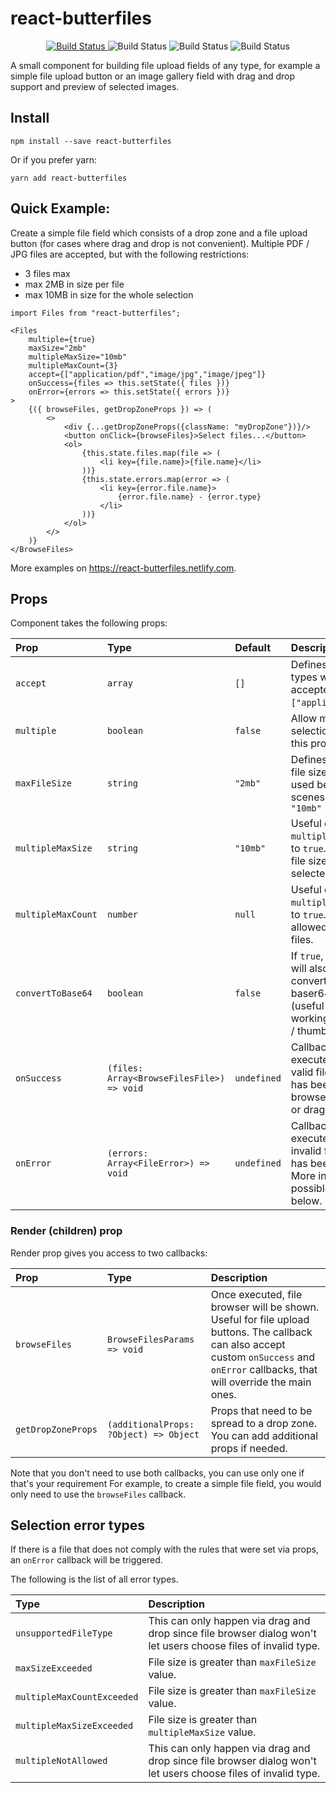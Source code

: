 # react-butterfiles

<p align="center">
  <a href="https://travis-ci.org/doitadrian/react-butterfiles.svg?branch=master">
    <img alt="Build Status" src="https://travis-ci.org/doitadrian/react-butterfiles.svg?branch=master">
  </a>
  
  <img alt="Build Status" src="https://img.shields.io/npm/dw/react-butterfiles.svg">
  <img alt="Build Status" src="https://img.shields.io/badge/code_style-prettier-ff69b4.svg?style=flat-square">  
  <img alt="Build Status" src="https://img.shields.io/npm/types/react-butterfiles.svg">
    
</p>

A small component for building file upload fields of any type, for example a simple file upload button or 
an image gallery field with drag and drop support and preview of selected images. 

## Install
```
npm install --save react-butterfiles
```

Or if you prefer yarn: 
```
yarn add react-butterfiles
```

## Quick Example:
Create a simple file field which consists of a drop zone and a file upload button (for cases where drag 
and drop is not convenient). Multiple PDF / JPG files are accepted, but with the following restrictions:
 - 3 files max
 - max 2MB in size per file
 - max 10MB in size for the whole selection 

```
import Files from "react-butterfiles";
```

```
<Files
    multiple={true} 
    maxSize="2mb"
    multipleMaxSize="10mb"
    multipleMaxCount={3}
    accept={["application/pdf","image/jpg","image/jpeg"]}
    onSuccess={files => this.setState({ files })}
    onError={errors => this.setState({ errors })}
>
    {({ browseFiles, getDropZoneProps }) => (
        <>
            <div {...getDropZoneProps({className: "myDropZone"})}/>
            <button onClick={browseFiles}>Select files...</button>
            <ol>
                {this.state.files.map(file => (
                    <li key={file.name}>{file.name}</li>
                ))}
                {this.state.errors.map(error => (
                    <li key={error.file.name}>
                        {error.file.name} - {error.type}
                    </li>
                ))}
            </ol>
        </>
    )}
</BrowseFiles>
```

More examples on https://react-butterfiles.netlify.com.

## Props

Component takes the following props:

| Prop                | Type                                    | Default   | Description                                                                                                           |
| :------------------ | :-------------------------------------- | :-------- | :-------------------------------------------------------------------------------------------------------------------- |
| `accept`              | `array`                                   | `[]`        | Defines which file types will be accepted. Example: `["application/pdf"]`.                                            |
| `multiple`            | `boolean`                                 | `false`     | Allow multiple file selection by setting this prop to `true.                                                          |
| `maxFileSize`         | `string`                                  | `"2mb"`     | Defines maximum file size (bytes lib used behind the scenes). Example: `"10mb"`                                       |
| `multipleMaxSize`     | `string`                                  | `"10mb"`    | Useful only if `multiple` prop is set to `true`. Defines max. file size of all selected files.                      |
| `multipleMaxCount`    | `number`                                  | `null`    | Useful only if `multiple` prop is set to `true`. Defines max. allowed selected files.                    |
| `convertToBase64`     | `boolean`                                 | `false`     | If `true`, selected files will also be converted to baser64 format (useful when working with images / thumbnails).    |
| `onSuccess`           | `(files: Array<BrowseFilesFile>) => void` | `undefined` | Callback that will get executed once a valid file selection has been made (via browse files dialog or drag and drop). |
| `onError`             | `(errors: Array<FileError>) => void`      | `undefined` | Callback that will get executed once an invalid file selection has been made. More info about possible errors below.  |

### Render (children) prop

Render prop gives you access to two callbacks:

| Prop                | Type                                    |  Description                      |
| :------------------ | :-------------------------------------- | :----------------------------------
| `browseFiles`       | `BrowseFilesParams => void`             | Once executed, file browser will be shown. Useful for file upload buttons. The callback can also accept custom `onSuccess` and `onError` callbacks, that will override the main ones. |
| `getDropZoneProps`  | `(additionalProps: ?Object) => Object`  | Props that need to be spread to a drop zone. You can add additional props if needed. |

Note that you don't need to use both callbacks, you can use only one if that's your requirement 
For example, to create a simple file field, you would only need to use the `browseFiles` callback.

## Selection error types
If there is a file that does not comply with the rules that were set via props, an `onError` callback will be triggered.

The following is the list of all error types.

| Type                | Description
| :------------------ | :-------------------
| `unsupportedFileType`              | This can only happen via drag and drop since file browser dialog won't let users choose files of invalid type.
| `maxSizeExceeded`            | File size is greater than `maxFileSize` value.
| `multipleMaxCountExceeded`            | File size is greater than `maxFileSize` value.
| `multipleMaxSizeExceeded` | File size is greater than `multipleMaxSize` value.
| `multipleNotAllowed`         | This can only happen via drag and drop since file browser dialog won't let users choose files of invalid type.
